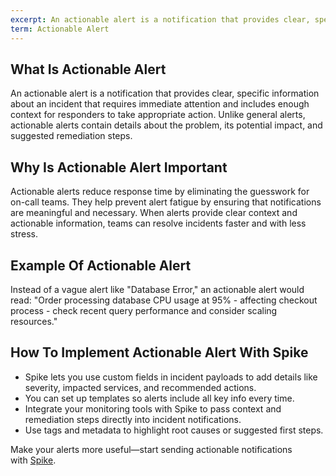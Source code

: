 ```yaml
---
excerpt: An actionable alert is a notification that provides clear, specific information about an incident that requires immediate attention and includes enough context for responders to take appropriate action.
term: Actionable Alert
---
```

## What Is Actionable Alert

An actionable alert is a notification that provides clear, specific information about an incident that requires immediate attention and includes enough context for responders to take appropriate action. Unlike general alerts, actionable alerts contain details about the problem, its potential impact, and suggested remediation steps.

## Why Is Actionable Alert Important

Actionable alerts reduce response time by eliminating the guesswork for on-call teams. They help prevent alert fatigue by ensuring that notifications are meaningful and necessary. When alerts provide clear context and actionable information, teams can resolve incidents faster and with less stress.

## Example Of Actionable Alert

Instead of a vague alert like "Database Error," an actionable alert would read: "Order processing database CPU usage at 95% - affecting checkout process - check recent query performance and consider scaling resources."

## How To Implement Actionable Alert With Spike

- Spike lets you use custom fields in incident payloads to add details like severity, impacted services, and recommended actions.
- You can set up templates so alerts include all key info every time.
- Integrate your monitoring tools with Spike to pass context and remediation steps directly into incident notifications.
- Use tags and metadata to highlight root causes or suggested first steps.

Make your alerts more useful—start sending actionable notifications with [Spike](https://app.spike.sh/signup).